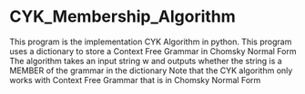 # CYK_Membership_Algorithm
This program is the implementation CYK Algorithm in python.
This program uses a dictionary to store a Context Free Grammar in Chomsky Normal Form
The algorithm takes an input string w and outputs whether the string is a MEMBER of the grammar in the dictionary
Note that the CYK algorithm only works with Context Free Grammar that is in Chomsky Normal Form
